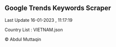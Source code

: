 

## Google Trends Keywords Scraper 
 
Last Update 16-01-2023 , 11:17:19

Country List :
VIETNAM.json



© Abdul Muttaqin 
